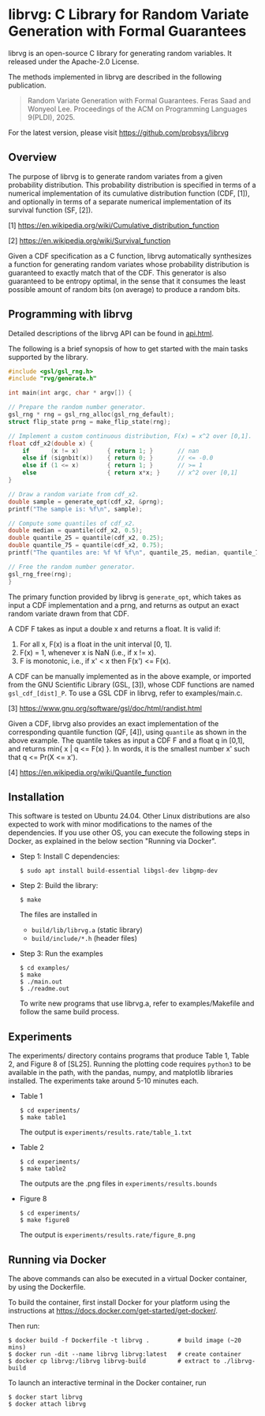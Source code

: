 librvg: C Library for Random Variate Generation with Formal Guarantees
======================================================================

librvg is an open-source C library for generating random variables.
It released under the Apache-2.0 License.

The methods implemented in librvg are described in the following
publication.

  > Random Variate Generation with Formal Guarantees.
  > Feras Saad and Wonyeol Lee.
  > Proceedings of the ACM on Programming Languages 9(PLDI), 2025.

For the latest version, please visit https://github.com/probsys/librvg

Overview
--------

The purpose of librvg is to generate random variates from a given
probability distribution. This probability distribution is specified in
terms of a numerical implementation of its cumulative distribution function
(CDF, [1]), and optionally in terms of a separate numerical implementation
of its survival function (SF, [2]).

  [1] https://en.wikipedia.org/wiki/Cumulative_distribution_function

  [2] https://en.wikipedia.org/wiki/Survival_function

Given a CDF specification as a C function, librvg automatically synthesizes
a function for generating random variates whose probability distribution is
guaranteed to exactly match that of the CDF. This generator is also
guaranteed to be entropy optimal, in the sense that it consumes the least
possible amount of random bits (on average) to produce a random bits.

Programming with librvg
-----------------------

Detailed descriptions of the librvg API can be found in [api.html](api.html).

The following is a brief synopsis of how to get started with the main tasks
supported by the library.

  ```c
  #include <gsl/gsl_rng.h>
  #include "rvg/generate.h"

  int main(int argc, char * argv[]) {

  // Prepare the random number generator.
  gsl_rng * rng = gsl_rng_alloc(gsl_rng_default);
  struct flip_state prng = make_flip_state(rng);

  // Implement a custom continuous distribution, F(x) = x^2 over [0,1].
  float cdf_x2(double x) {
      if      (x != x)        { return 1; }       // nan
      else if (signbit(x))    { return 0; }       // <= -0.0
      else if (1 <= x)        { return 1; }       // >= 1
      else                    { return x*x; }     // x^2 over [0,1]
  }

  // Draw a random variate from cdf_x2.
  double sample = generate_opt(cdf_x2, &prng);
  printf("The sample is: %f\n", sample);

  // Compute some quantiles of cdf_x2.
  double median = quantile(cdf_x2, 0.5);
  double quantile_25 = quantile(cdf_x2, 0.25);
  double quantile_75 = quantile(cdf_x2, 0.75);
  printf("The quantiles are: %f %f %f\n", quantile_25, median, quantile_75);

  // Free the random number generator.
  gsl_rng_free(rng);
  }
  ```

The primary function provided by librvg is `generate_opt`, which takes as
input a CDF implementation and a prng, and returns as output an exact
random variate drawn from that CDF.

A CDF F takes as input a double x and returns a float. It is valid if:

  1. For all x, F(x) is a float in the unit interval [0, 1].
  2. F(x) = 1, whenever x is NaN (i.e., if x != x).
  3. F is monotonic, i.e., if x' < x then F(x') <= F(x).

A CDF can be manually implemented as in the above example, or imported from
the GNU Scientific Library (GSL, [3]), whose CDF functions are named
`gsl_cdf_[dist]_P`. To use a GSL CDF in librvg, refer to examples/main.c.

  [3] https://www.gnu.org/software/gsl/doc/html/randist.html

Given a CDF, librvg also provides an exact implementation of the
corresponding quantile function (QF, [4]), using `quantile` as shown
in the above example. The quantile takes as input a CDF F and a
float q in [0,1], and returns min{ x | q <= F(x) }. In words, it
is the smallest number x' such that q <= Pr(X <= x').

  [4] https://en.wikipedia.org/wiki/Quantile_function

Installation
------------

This software is tested on Ubuntu 24.04. Other Linux distributions are also
expected to work with minor modifications to the names of the dependencies.
If you use other OS, you can execute the following steps in Docker, as
explained in the below section "Running via Docker".

- Step 1: Install C dependencies:

      $ sudo apt install build-essential libgsl-dev libgmp-dev

- Step 2: Build the library:

      $ make

  The files are installed in
    - `build/lib/librvg.a`  (static library)
    - `build/include/*.h`   (header files)

- Step 3: Run the examples

      $ cd examples/
      $ make
      $ ./main.out
      $ ./readme.out

  To write new programs that use librvg.a, refer to examples/Makefile and
  follow the same build process.

Experiments
-----------

The experiments/ directory contains programs that produce Table 1, Table 2,
and Figure 8 of [SL25]. Running the plotting code requires `python3` to be
available in the path, with the pandas, numpy, and matplotlib libraries
installed. The experiments take around 5-10 minutes each.

- Table 1

      $ cd experiments/
      $ make table1

  The output is `experiments/results.rate/table_1.txt`

- Table 2

      $ cd experiments/
      $ make table2

  The outputs are the .png files in `experiments/results.bounds`

- Figure 8

      $ cd experiments/
      $ make figure8

  The output is `experiments/results.rate/figure_8.png`

Running via Docker
------------------

The above commands can also be executed in a virtual Docker container, by
using the Dockerfile.

To build the container, first install Docker for your platform using
the instructions at https://docs.docker.com/get-started/get-docker/.

Then run:

    $ docker build -f Dockerfile -t librvg .        # build image (~20 mins)
    $ docker run -dit --name librvg librvg:latest   # create container
    $ docker cp librvg:/librvg librvg-build         # extract to ./librvg-build

To launch an interactive terminal in the Docker container, run

    $ docker start librvg
    $ docker attach librvg
